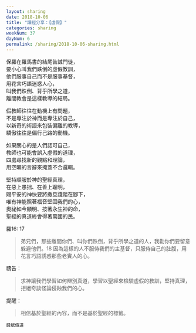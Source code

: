 ```yaml
---
layout: sharing
date: 2018-10-06
title: "讀經分享：【虛假】"
categories: sharing
weekNum: 37
dayNum: 6
permalink: /sharing/2018-10-06-sharing.html
---
```


保羅在羅馬書的結尾告誡門徒，  
要小心叫我們跌倒的虛假教訓，  
他們服事自己而不是服事基督，  
用花言巧語迷惑人心，  
叫我們跌倒、背乎所學之道，  
離間教會是這樣教導的結局。  

假教師往往在動機上有問題，  
不是專注於神而是專注於自己，  
以新奇的術語來包裝偏離的教導，  
驕傲往往是偏行己路的動機。  

如果關心的是人們認可自己，  
教師也可能會誤入虛假的道理，  
四處尋找新的觀點和理論，  
用空曠的言辭來掩蓋不合邏輯。  

堅持順服於神的聖經真理，  
在惡上愚拙、在善上聰明，  
賜平安的神快要將撒旦踐踏在腳下，  
唯有神能照著福音堅固我們的心，  
奧祕如今顯明、按著永生神的命，  
聖經的真道終會得著萬國的民。  

羅16: 17 
>弟兄們，那些離間你們、叫你們跌倒，背乎所學之道的人，我勸你們要留意躲避他們。18 因為這樣的人不服侍我們的主基督，只服侍自己的肚腹，用花言巧語誘惑那些老實人的心。

禱告：
>求神讓我們學習如何辨別真道，學習以聖經來檢驗虛假的教訓，堅持真理，拒絕奇談怪論侵蝕我們的心。

提醒：
>相信基於聖經的內容，而不是基於聖經的標籤。

`錢斌傳道`
